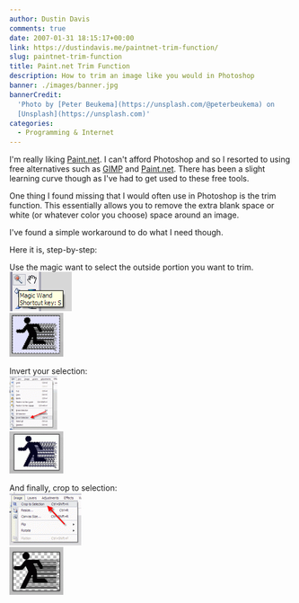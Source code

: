 ```yaml
---
author: Dustin Davis
comments: true
date: 2007-01-31 18:15:17+00:00
link: https://dustindavis.me/paintnet-trim-function/
slug: paintnet-trim-function
title: Paint.net Trim Function
description: How to trim an image like you would in Photoshop
banner: ./images/banner.jpg
bannerCredit:
  'Photo by [Peter Beukema](https://unsplash.com/@peterbeukema) on
  [Unsplash](https://unsplash.com)'
categories:
  - Programming & Internet
---
```


I'm really liking [Paint.net](http://www.getpaint.net). I can't afford Photoshop
and so I resorted to using free alternatives such as
[GIMP](http://www.gimp.org/windows/) and [Paint.net](http://www.getpaint.net).
There has been a slight learning curve though as I've had to get used to these
free tools.

One thing I found missing that I would often use in Photoshop is the trim
function. This essentially allows you to remove the extra blank space or white
(or whatever color you choose) space around an image.

I've found a simple workaround to do what I need though.

Here it is, step-by-step:

Use the magic want to select the outside portion you want to trim.  
![magic wand](images/magic-wand.gif)  
![wand selected](images/wand-select.thumbnail.gif)

Invert your selection:  
![invert](images/invert.thumbnail.gif)  
![inverted](images/inverted.thumbnail.gif)

And finally, crop to selection:  
![crop](images/crop.thumbnail.gif)  
![cropped](images/cropped.thumbnail.gif)
